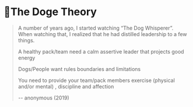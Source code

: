 # 🐶The Doge Theory


> A number of years ago, I started watching “The Dog Whisperer”. When watching that, I realized that he had distilled leadership to a few things.
>
> A healthy pack/team need a calm assertive leader that projects good energy
>
> Dogs/People want rules boundaries and limitations
>
> You need to provide your team/pack members exercise (physical and/or mental) , discipline and affection
>
> -- anonymous (2019)